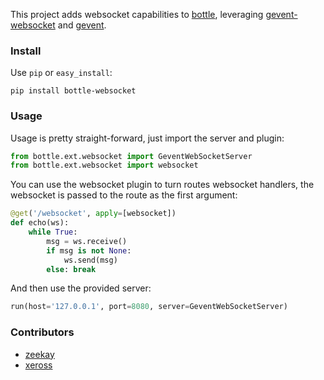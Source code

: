 This project adds websocket capabilities to [bottle](http://bottlepy.org), leveraging [gevent-websocket](http://www.gelens.org/code/gevent-websocket/) and [gevent](http://www.gevent.org/).

### Install
Use `pip` or `easy_install`:

    pip install bottle-websocket

### Usage
Usage is pretty straight-forward, just import the server and plugin:

```python
from bottle.ext.websocket import GeventWebSocketServer
from bottle.ext.websocket import websocket
```

You can use the websocket plugin to turn routes websocket handlers, the websocket is passed to the route as the first argument:

```python
@get('/websocket', apply=[websocket])
def echo(ws):
    while True:
        msg = ws.receive()
        if msg is not None:
            ws.send(msg)
        else: break
```

And then use the provided server:

```python
run(host='127.0.0.1', port=8080, server=GeventWebSocketServer)
```

### Contributors
- [zeekay](https://github.com/zeekay)
- [xeross](https://github.com/xeross)
